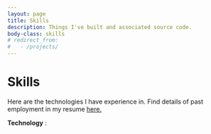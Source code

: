 ```yaml
---
layout: page
title: Skills
description: Things I've built and associated source code.
body-class: skills
# redirect_from:
#   - /projects/
---
```


# Skills

<div class="tout tout--secondary">
<p> Here are the technologies I have experience in. Find details of past employment in my resume <a href="https://drive.google.com/file/d/1AIt580Jr3QZLlrzi5ca1_po924hSXREm/view?usp=sharing" target="_blank">here.</a></p> 

<!-- or mini applications -->
</div> 
<div style="padding:10px text-decoration:underline" > <b>Technology</b>&nbsp;:&nbsp;&nbsp;<div class="label"></div> </div>
<div class="chart"></div>
<!-- <script src="https://d3js.org/d3.v3.min.js" charset="utf-8"></script> -->
<script src="https://cdnjs.cloudflare.com/ajax/libs/d3/4.2.2/d3.min.js"></script>
<script src="/scripts/bubble.js"></script>
